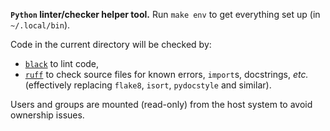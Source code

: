 **`Python` linter/checker helper tool.** Run `make env` to get everything set up (in
`~/.local/bin`).

Code in the current directory will be checked by:
* [`black`](https://github.com/psf/black) to lint code,
* [`ruff`](https://github.com/charliermarsh/ruff) to check source files for known
  errors, `import`s, docstrings, _etc._ (effectively replacing `flake8`, `isort`,
  `pydocstyle` and similar).

Users and groups are mounted (read-only) from the host system to avoid ownership issues.
